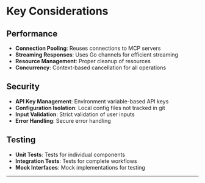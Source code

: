 # Key Considerations

## Performance

- **Connection Pooling**: Reuses connections to MCP servers
- **Streaming Responses**: Uses Go channels for efficient streaming
- **Resource Management**: Proper cleanup of resources
- **Concurrency**: Context-based cancellation for all operations

## Security

- **API Key Management**: Environment variable-based API keys
- **Configuration Isolation**: Local config files not tracked in git
- **Input Validation**: Strict validation of user inputs
- **Error Handling**: Secure error handling

## Testing

- **Unit Tests**: Tests for individual components
- **Integration Tests**: Tests for complete workflows
- **Mock Interfaces**: Mock implementations for testing

---
